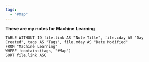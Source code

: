 ```yaml
---
tags:
  - "#Map"
---
```


**These are my notes for Machine Learning**

```dataview  
TABLE WITHOUT ID file.link AS "Note Title", file.cday AS "Day Created", tags AS "Tags", file.mday AS "Date Modified"
FROM "Machine Learning"
WHERE !contains(tags, "#Map")
SORT file.link ASC

```
